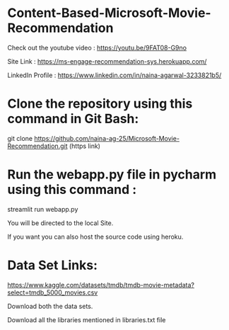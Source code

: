 # Content-Based-Microsoft-Movie-Recommendation
Check out the youtube video : https://youtu.be/9FAT08-G9no

Site Link : https://ms-engage-recommendation-sys.herokuapp.com/

LinkedIn Profile : https://www.linkedin.com/in/naina-agarwal-3233821b5/

# Clone the repository using this command in Git Bash:
git clone https://github.com/naina-ag-25/Microsoft-Movie-Recommendation.git 
(https link)

# Run the webapp.py file in pycharm using this command :
streamlit run webapp.py

You will be directed to the local Site.

If you want you can also host the source code using heroku.

# Data Set Links:
https://www.kaggle.com/datasets/tmdb/tmdb-movie-metadata?select=tmdb_5000_movies.csv

Download both the data sets.


Download all the libraries mentioned in libraries.txt file
